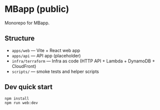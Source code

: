 # MBapp (public)

Monorepo for MBapp.

## Structure
- `apps/web` — Vite + React web app
- `apps/api` — API app (placeholder)
- `infra/terraform` — Infra as code (HTTP API + Lambda + DynamoDB + CloudFront)
- `scripts/` — smoke tests and helper scripts

## Dev quick start
```bash
npm install
npm run web:dev
